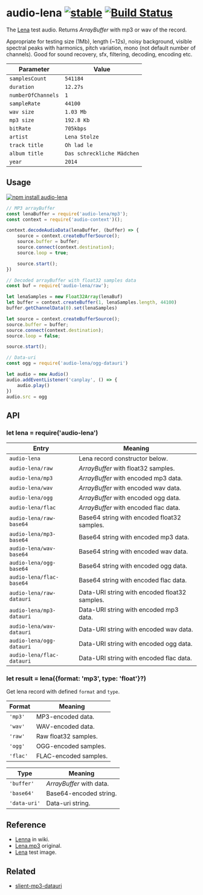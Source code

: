 # audio-lena [![stable](https://img.shields.io/badge/stability-stable-brightgreen.svg)](http://github.com/badges/stability-badges) [![Build Status](https://img.shields.io/travis/audiojs/audio-lena.svg)](https://travis-ci.org/audiojs/audio-lena)

The [Lena](https://www.freesound.org/people/heshamwhite/sounds/246148/) test audio. Returns _ArrayBuffer_ with mp3 or wav of the record.

Appropriate for testing size (1Mb), length (~12s), noisy background, visible spectral peaks with harmonics, pitch variation, mono (not default number of channels). Good for sound recovery, sfx, filtering, decoding, encoding etc.

| Parameter | Value |
|---|---|
| `samplesCount` | `541184` |
| `duration` | `12.27s` |
| `numberOfChannels` | `1` |
| `sampleRate` | `44100` |
| `wav size` | `1.03 Mb` |
| `mp3 size` | `192.8 Kb` |
| `bitRate` | `705kbps` |
| `artist` | `Lena Stolze` |
| `track title` | `Oh lad le` |
| `album title` | `Das schreckliche Mädchen` |
| `year` | `2014` |

## Usage

[![npm install audio-lena](https://nodei.co/npm/audio-lena.png?mini=true)](https://npmjs.org/package/audio-lena/)

```js
// MP3 arrayBuffer
const lenaBuffer = require('audio-lena/mp3');
const context = require('audio-context')();

context.decodeAudioData(lenaBuffer, (buffer) => {
	source = context.createBufferSource();
	source.buffer = buffer;
	source.connect(context.destination);
	source.loop = true;

	source.start();
})
```

```js
// Decoded arrayBuffer with float32 samples data
const buf = require('audio-lena/raw');

let lenaSamples = new Float32Array(lenaBuf)
let buffer = context.createBuffer(1, lenaSamples.length, 44100)
buffer.getChannelData(0).set(lenaSamples)

let source = context.createBufferSource();
source.buffer = buffer;
source.connect(context.destination);
source.loop = false;

source.start();
```

```js
// Data-uri
const ogg = require('audio-lena/ogg-datauri')

let audio = new Audio()
audio.addEventListener('canplay', () => {
	audio.play()
})
audio.src = ogg
```

## API

### let lena = require('audio-lena')

| Entry | Meaning |
|---|---|
| `audio-lena` | Lena record constructor below. |
| `audio-lena/raw` | _ArrayBuffer_ with float32 samples. |
| `audio-lena/mp3` | _ArrayBuffer_ with encoded mp3 data. |
| `audio-lena/wav` | _ArrayBuffer_ with encoded wav data. |
| `audio-lena/ogg` | _ArrayBuffer_ with encoded ogg data. |
| `audio-lena/flac` | _ArrayBuffer_ with encoded flac data. |
| `audio-lena/raw-base64` | Base64 string with encoded float32 samples. |
| `audio-lena/mp3-base64` | Base64 string with encoded mp3 data. |
| `audio-lena/wav-base64` | Base64 string with encoded wav data. |
| `audio-lena/ogg-base64` | Base64 string with encoded ogg data. |
| `audio-lena/flac-base64` | Base64 string with encoded flac data. |
| `audio-lena/raw-datauri` | Data-URI string with encoded float32 samples. |
| `audio-lena/mp3-datauri` | Data-URI string with encoded mp3 data. |
| `audio-lena/wav-datauri` | Data-URI string with encoded wav data. |
| `audio-lena/ogg-datauri` | Data-URI string with encoded ogg data. |
| `audio-lena/flac-datauri` | Data-URI string with encoded flac data. |

### let result = lena({format: 'mp3', type: 'float'}?)

Get lena record with defined `format` and `type`.

| Format | Meaning |
|---|---|
| `'mp3'` | MP3-encoded data. |
| `'wav'` | WAV-encoded data. |
| `'raw'` | Raw float32 samples. |
| `'ogg'` | OGG-encoded samples. |
| `'flac'` | FLAC-encoded samples. |

| Type | Meaning |
|---|---|
| `'buffer'` | _ArrayBuffer_ with data. |
| `'base64'` | Base64-encoded string. |
| `'data-uri'` | Data-uri string. |


## Reference

* [Lenna](https://en.wikipedia.org/wiki/Lenna) in wiki.
* [Lena.mp3](https://www.freesound.org/people/heshamwhite/sounds/246148/) original.
* [Lena](https://github.com/mikolalysenko/lena) test image.

## Related

* [slient-mp3-datauri](https://github.com/Jam3/silent-mp3-datauri)
